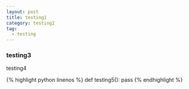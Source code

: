 ```yaml
---
layout: post
title: testing1
category: testing2
tag:
  - testing
---
```


### testing3
testing4

{% highlight python linenos %}
def testing5():
  pass
{% endhighlight %}
